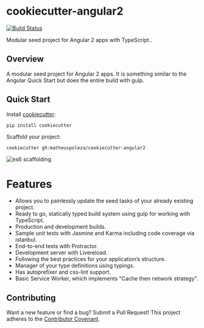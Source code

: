 # cookiecutter-angular2
[![Build Status](https://travis-ci.org/matheuspoleza/cookiecutter-angular2.svg?branch=master)](https://travis-ci.org/matheuspoleza/cookiecutter-angular2)

Modular seed project for Angular 2 apps with TypeScript..

## Overview
A modular seed project for Angular 2 apps. It is something similar to the Angular Quick Start but does the entire build with gulp.

## Quick Start
Install [cookiecutter](https://github.com/audreyr/cookiecutter):
```bash
pip install cookiecutter
```

Scaffold your project:
```
cookiecutter gh:matheuspoleza/cookiecutter-angular2
```

![es6 scaffolding](https://cloud.githubusercontent.com/assets/3332051/10678207/df1f2de0-78de-11e5-84b7-62484ddfea56.gif)

# Features

- Allows you to painlessly update the seed tasks of your already existing project.
- Ready to go, statically typed build system using gulp for working with TypeScript.
- Production and development builds.
- Sample unit tests with Jasmine and Karma including code coverage via istanbul.
- End-to-end tests with Protractor.
- Development server with Livereload.
- Following the best practices for your application’s structure.
- Manager of your type definitions using typings.
- Has autoprefixer and css-lint support.
- Basic Service Worker, which implements "Cache then network strategy".

## Contributing
Want a new feature or find a bug? Submit a Pull Request! This project adheres to the [Contributor Covenant](http://contributor-covenant.org/version/1/2/0/).
